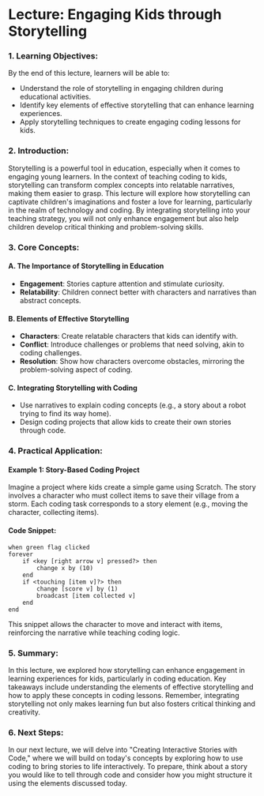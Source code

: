 # Lecture: Engaging Kids through Storytelling

### 1. Learning Objectives:
By the end of this lecture, learners will be able to:
- Understand the role of storytelling in engaging children during educational activities.
- Identify key elements of effective storytelling that can enhance learning experiences.
- Apply storytelling techniques to create engaging coding lessons for kids.

### 2. Introduction:
Storytelling is a powerful tool in education, especially when it comes to engaging young learners. In the context of teaching coding to kids, storytelling can transform complex concepts into relatable narratives, making them easier to grasp. This lecture will explore how storytelling can captivate children's imaginations and foster a love for learning, particularly in the realm of technology and coding. By integrating storytelling into your teaching strategy, you will not only enhance engagement but also help children develop critical thinking and problem-solving skills.

### 3. Core Concepts:
#### A. The Importance of Storytelling in Education
- **Engagement**: Stories capture attention and stimulate curiosity.
- **Relatability**: Children connect better with characters and narratives than abstract concepts.
  
#### B. Elements of Effective Storytelling
- **Characters**: Create relatable characters that kids can identify with.
- **Conflict**: Introduce challenges or problems that need solving, akin to coding challenges.
- **Resolution**: Show how characters overcome obstacles, mirroring the problem-solving aspect of coding.

#### C. Integrating Storytelling with Coding
- Use narratives to explain coding concepts (e.g., a story about a robot trying to find its way home).
- Design coding projects that allow kids to create their own stories through code.

### 4. Practical Application:
#### Example 1: Story-Based Coding Project
Imagine a project where kids create a simple game using Scratch. The story involves a character who must collect items to save their village from a storm. Each coding task corresponds to a story element (e.g., moving the character, collecting items).

#### Code Snippet:
```scratch
when green flag clicked
forever
    if <key [right arrow v] pressed?> then
        change x by (10)
    end
    if <touching [item v]?> then
        change [score v] by (1)
        broadcast [item collected v]
    end
end
```
This snippet allows the character to move and interact with items, reinforcing the narrative while teaching coding logic.

### 5. Summary:
In this lecture, we explored how storytelling can enhance engagement in learning experiences for kids, particularly in coding education. Key takeaways include understanding the elements of effective storytelling and how to apply these concepts in coding lessons. Remember, integrating storytelling not only makes learning fun but also fosters critical thinking and creativity.

### 6. Next Steps:
In our next lecture, we will delve into "Creating Interactive Stories with Code," where we will build on today's concepts by exploring how to use coding to bring stories to life interactively. To prepare, think about a story you would like to tell through code and consider how you might structure it using the elements discussed today.